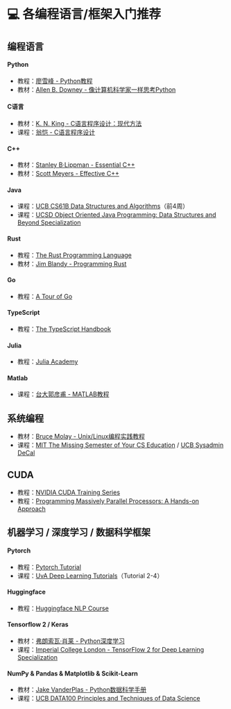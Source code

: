 # 💻 各编程语言/框架入门推荐

## 编程语言

#### Python

* 教程：[廖雪峰 - Python教程](https://www.liaoxuefeng.com/wiki/1016959663602400)
* 教材：[Allen B. Downey - 像计算机科学家一样思考Python](https://book.douban.com/subject/26870407/)

#### C语言

* 教材：[K. N. King - C语言程序设计：现代方法](https://book.douban.com/subject/4279678/)
* 课程：[翁恺 - C语言程序设计](https://www.bilibili.com/video/BV1dr4y1n7vA)

#### C++

* 教材：[Stanley B·Lippman - Essential C++](https://book.douban.com/subject/24868427/)
* 教材：[Scott Meyers - Effective C++](https://book.douban.com/subject/5387403/)

#### Java

* 课程：[UCB CS61B Data Structures and Algorithms](https://csdiy.wiki/%E6%95%B0%E6%8D%AE%E7%BB%93%E6%9E%84%E4%B8%8E%E7%AE%97%E6%B3%95/CS61B/#_1)（前4周）&#x20;
* 课程：[UCSD Object Oriented Java Programming: Data Structures and Beyond Specialization](https://www.coursera.org/specializations/java-object-oriented#courses)

#### Rust

* 教程：[The Rust Programming Language](https://doc.rust-lang.org/book/title-page.html)
* 教材：[Jim Blandy - Programming Rust](https://book.douban.com/subject/34973905/)

#### Go

* 教程：[A Tour of Go](https://go.dev/tour/list)

#### TypeScript

* 教程：[The TypeScript Handbook](https://www.typescriptlang.org/docs/handbook/intro.html)

#### Julia

* 教程：[Julia Academy](https://juliaacademy.com/courses/)

#### Matlab

* 课程：[台大郭彦甫 - MATLAB教程](https://www.bilibili.com/video/BV1GJ41137UH)

## 系统编程

* 教材：[Bruce Molay - Unix/Linux编程实践教程](https://book.douban.com/subject/1219329/)
* 课程：[MIT The Missing Semester of Your CS Education](https://csdiy.wiki/%E7%BC%96%E7%A8%8B%E5%85%A5%E9%97%A8/MIT-Missing-Semester/) / [UCB Sysadmin DeCal](https://csdiy.wiki/%E7%BC%96%E7%A8%8B%E5%85%A5%E9%97%A8/DeCal/)

## CUDA

* 教程：[NVIDIA CUDA Training Series](https://www.olcf.ornl.gov/cuda-training-series/)
* 教程：[Programming Massively Parallel Processors: A Hands-on Approach](https://github.com/cuda-mode/lectures)

## 机器学习 / 深度学习 / 数据科学框架

#### Pytorch

* 教程：[Pytorch Tutorial](https://pytorch.org/tutorials/beginner/basics/intro.html)
* 课程：[UvA Deep Learning Tutorials](https://uvadlc-notebooks.readthedocs.io/en/latest/tutorial_notebooks/tutorial2/Introduction_to_PyTorch.html)（Tutorial 2-4）

#### Huggingface

* 教程：[Huggingface NLP Course](https://huggingface.co/learn/nlp-course/chapter1/1)

#### Tensorflow 2 / Keras

* 教材：[弗朗索瓦·肖莱 - Python深度学习](https://book.douban.com/subject/30293801/)
* 课程：[Imperial College London - TensorFlow 2 for Deep Learning Specialization](https://www.coursera.org/specializations/tensorflow2-deeplearning)

#### NumPy & Pandas & Matplotlib & Scikit-Learn

* 教材：[Jake VanderPlas - Python数据科学手册](https://book.douban.com/subject/27667378/)
* 课程：[UCB DATA100 Principles and Techniques of Data Science](https://ds100.org/)

